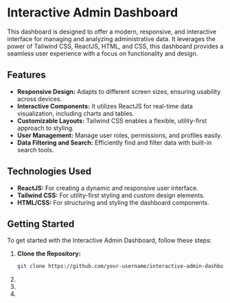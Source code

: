 # Interactive Admin Dashboard

This dashboard is designed to offer a modern, responsive, and interactive interface for managing and analyzing administrative data. It leverages the power of Tailwind CSS, ReactJS, HTML, and CSS, this dashboard provides a seamless user experience with a focus on functionality and design.

## Features

- **Responsive Design:** Adapts to different screen sizes, ensuring usability across devices.
- **Interactive Components:** It utilizes ReactJS for real-time data visualization, including charts and tables.
- **Customizable Layouts:** Tailwind CSS enables a flexible, utility-first approach to styling.
- **User Management:** Manage user roles, permissions, and profiles easily.
- **Data Filtering and Search:** Efficiently find and filter data with built-in search tools.

## Technologies Used

- **ReactJS:** For creating a dynamic and responsive user interface.
- **Tailwind CSS:** For utility-first styling and custom design elements.
- **HTML/CSS:** For structuring and styling the dashboard components.

## Getting Started

To get started with the Interactive Admin Dashboard, follow these steps:

1. **Clone the Repository:**
   ```bash
   git clone https://github.com/your-username/interactive-admin-dashboard.git
   
2.
3.
4.    

  
